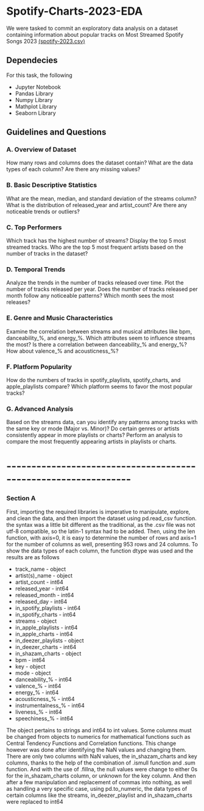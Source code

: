 # Spotify-Charts-2023-EDA

We were tasked to commit an exploratory data analysis on a dataset containing information about popular tracks on Most Streamed Spotify Songs 2023 [(spotify-2023.csv)](https://www.kaggle.com/datasets/nelgiriyewithana/top-spotify-songs-2023)

## Dependecies
For this task, the following 
- Jupyter Notebook
- Pandas Library
- Numpy Library
- Mathplot Library
- Seaborn Library

## Guidelines and Questions

### A. Overview of Dataset
How many rows and columns does the dataset contain?
What are the data types of each column? Are there any missing values?

### B. Basic Descriptive Statistics
What are the mean, median, and standard deviation of the streams column?
What is the distribution of released_year and artist_count? Are there any noticeable trends or outliers?

### C. Top Performers
Which track has the highest number of streams? Display the top 5 most streamed tracks.
Who are the top 5 most frequent artists based on the number of tracks in the dataset?

### D. Temporal Trends
Analyze the trends in the number of tracks released over time. Plot the number of tracks released per year.
Does the number of tracks released per month follow any noticeable patterns? Which month sees the most releases?

### E. Genre and Music Characteristics
Examine the correlation between streams and musical attributes like bpm, danceability_%, and energy_%. Which attributes seem to influence streams the most?
Is there a correlation between danceability_% and energy_%? How about valence_% and acousticness_%?

### F. Platform Popularity
How do the numbers of tracks in spotify_playlists, spotify_charts, and apple_playlists compare? Which platform seems to favor the most popular tracks?

### G. Advanced Analysis
Based on the streams data, can you identify any patterns among tracks with the same key or mode (Major vs. Minor)?
Do certain genres or artists consistently appear in more playlists or charts? Perform an analysis to compare the most frequently appearing artists in playlists or charts.


# ---------------------------------------------------------------

### Section A
First, importing the required libraries is imperative to manipulate, explore, and clean the data, and then import the dataset using pd.read_csv function. the syntax was a little bit different as the traditional, as the .csv file was not utf-8 compatible, so the latin-1 syntax had to be added. Then, using the len function, with axis=0, it is easy to determine the number of rows and axis=1 for the number of columns as well, presenting 953 rows and 24 columns. To show the data types of each column, the function dtype was used and the results are as follows

- track_name -              object
- artist(s)_name -         object
- artist_count -            int64
- released_year -           int64
- released_month -          int64
- released_day -            int64
- in_spotify_playlists -    int64
- in_spotify_charts -       int64
- streams -                object
- in_apple_playlists -      int64
- in_apple_charts -         int64
- in_deezer_playlists -    object
- in_deezer_charts -        int64
- in_shazam_charts -       object
- bpm -                     int64
- key -                    object
- mode -                   object
- danceability_% -          int64
- valence_% -               int64
- energy_% -                int64
- acousticness_% -          int64
- instrumentalness_% -      int64
- liveness_% -              int64
- speechiness_% -           int64

The object pertains to strings and int64 to int values. Some columns must be changed from objects to numerics for mathematical functions such as Central Tendency Functions and Correlation functions. This change however was done after identifying the NaN values and changing them. There are only two columns with NaN values, the in_shazam_charts and key columns, thanks to the help of the combination of .ismull function and .sum function. And with the use of .fillna, the null values were change to either 0s for the in_shazam_charts column, or unknown for the key column. And then after a few manipulation and replacement of commas into nothing, as well as handling a very specific case, using pd.to_numeric, the data types of certain columns like the streams, in_deezer_playlist and in_shazam_charts were replaced to int64
